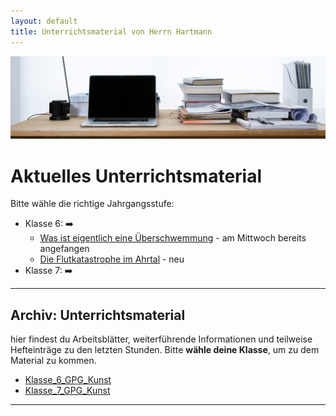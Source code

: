 ```yaml
---
layout: default
title: Unterrichtsmaterial von Herrn Hartmann
---
```

![freddie-marriage-vSchPA-YA_A-unsplash](freddie-marriage-vSchPA-YA_A-unsplash.jpg)

# Aktuelles Unterrichtsmaterial

Bitte wähle die richtige Jahrgangsstufe:

- Klasse 6: ➡️ 
	- [Was ist eigentlich eine Überschwemmung](GPG_6/Was%20ist%20eigentlich%20eine%20Überschwemmung) - am Mittwoch bereits angefangen
	- [Die Flutkatastrophe im Ahrtal](GPG_6/Die%20Flutkatastrophe%20im%20Ahrtal) - neu 
- Klasse 7: ➡️ 

 
---
## Archiv: Unterrichtsmaterial

hier findest du Arbeitsblätter, weiterführende Informationen und teilweise Hefteinträge zu den letzten Stunden. Bitte **wähle deine Klasse**, um zu dem Material zu kommen.

- [Klasse_6_GPG_Kunst](Klasse_6_GPG_Kunst)
- [Klasse_7_GPG_Kunst](Klasse_7_GPG_Kunst)

---

